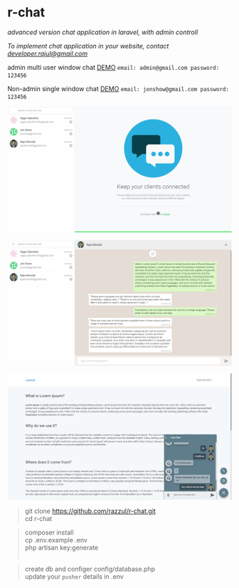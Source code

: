 # r-chat

_advanced version chat application in laravel, with admin controll_

*To implement chat application in your website, contact developer.rajul@gmail.com*

admin multi user window chat
[DEMO](http://eternalsolutions.in/admin)
`email: admin@gmail.com
password: 123456
`

Non-admin single window chat
[DEMO](http://eternalsolutions.in/guest)
`email: jonshow@gmail.com
password: 123456
`

<p align="center">
  <img src="https://raw.githubusercontent.com/razzul/r-chat/master/screenshots/dashboard.png">
</p>
<p align="center">
  <img src="https://raw.githubusercontent.com/razzul/r-chat/master/screenshots/chat.png">
</p>
<p align="center">
  <img src="https://raw.githubusercontent.com/razzul/r-chat/master/screenshots/user.png">
</p>

> git clone https://github.com/razzul/r-chat.git <br>
> cd r-chat

> composer install <br>
> cp .env.example .env <br>
> php artisan key:generate <br><br>

> create db and configer config/database.php <br>
> update your `pusher` details in .env <br>
